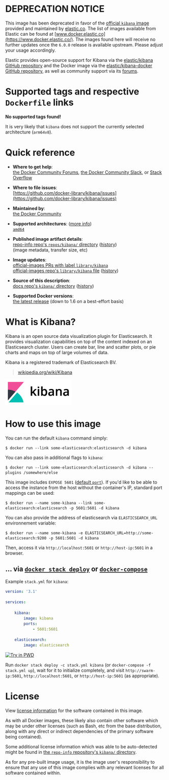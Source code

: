 <!--

********************************************************************************

WARNING:

    DO NOT EDIT "kibana/README.md"

    IT IS AUTO-GENERATED

    (from the other files in "kibana/" combined with a set of templates)

********************************************************************************

-->

# **DEPRECATION NOTICE**

This image has been deprecated in favor of the [official `kibana` image](https://www.elastic.co/guide/en/kibana/current/_pulling_the_image.html) provided and maintained by [elastic.co](https://www.elastic.co/). The list of images available from Elastic can be found at [www.docker.elastic.co](https://www.docker.elastic.co/). The images found here will receive no further updates once the `6.0.0` release is available upstream. Please adjust your usage accordingly.

Elastic provides open-source support for Kibana via the [elastic/kibana GitHub repository](https://github.com/elastic/kibana) and the Docker image via the [elastic/kibana-docker GitHub repository](https://github.com/elastic/kibana-docker), as well as community support via its [forums](https://discuss.elastic.co/c/kibana).

# Supported tags and respective `Dockerfile` links

**No supported tags found!**

It is very likely that `kibana` does not support the currently selected architecture (`arm64v8`).

# Quick reference

-	**Where to get help**:  
	[the Docker Community Forums](https://forums.docker.com/), [the Docker Community Slack](https://blog.docker.com/2016/11/introducing-docker-community-directory-docker-community-slack/), or [Stack Overflow](https://stackoverflow.com/search?tab=newest&q=docker)

-	**Where to file issues**:  
	[https://github.com/docker-library/kibana/issues](https://github.com/docker-library/kibana/issues)

-	**Maintained by**:  
	[the Docker Community](https://github.com/docker-library/kibana)

-	**Supported architectures**: ([more info](https://github.com/docker-library/official-images#architectures-other-than-amd64))  
	[`amd64`](https://hub.docker.com/r/amd64/kibana/)

-	**Published image artifact details**:  
	[repo-info repo's `repos/kibana/` directory](https://github.com/docker-library/repo-info/blob/master/repos/kibana) ([history](https://github.com/docker-library/repo-info/commits/master/repos/kibana))  
	(image metadata, transfer size, etc)

-	**Image updates**:  
	[official-images PRs with label `library/kibana`](https://github.com/docker-library/official-images/pulls?q=label%3Alibrary%2Fkibana)  
	[official-images repo's `library/kibana` file](https://github.com/docker-library/official-images/blob/master/library/kibana) ([history](https://github.com/docker-library/official-images/commits/master/library/kibana))

-	**Source of this description**:  
	[docs repo's `kibana/` directory](https://github.com/docker-library/docs/tree/master/kibana) ([history](https://github.com/docker-library/docs/commits/master/kibana))

-	**Supported Docker versions**:  
	[the latest release](https://github.com/docker/docker-ce/releases/latest) (down to 1.6 on a best-effort basis)

# What is Kibana?

Kibana is an open source data visualization plugin for Elasticsearch. It provides visualization capabilities on top of the content indexed on an Elasticsearch cluster. Users can create bar, line and scatter plots, or pie charts and maps on top of large volumes of data.

Kibana is a registered trademark of Elasticsearch BV.

> [wikipedia.org/wiki/Kibana](https://en.wikipedia.org/wiki/Kibana)

![logo](https://raw.githubusercontent.com/docker-library/docs/8bb704930619acddf6f5705e7d1cf54defdd3388/kibana/logo.png)

# How to use this image

You can run the default `kibana` command simply:

```console
$ docker run --link some-elasticsearch:elasticsearch -d kibana
```

You can also pass in additional flags to `kibana`:

```console
$ docker run --link some-elasticsearch:elasticsearch -d kibana --plugins /somewhere/else
```

This image includes `EXPOSE 5601` ([default `port`](https://www.elastic.co/guide/en/kibana/5.2/settings.html)). If you'd like to be able to access the instance from the host without the container's IP, standard port mappings can be used:

```console
$ docker run --name some-kibana --link some-elasticsearch:elasticsearch -p 5601:5601 -d kibana
```

You can also provide the address of elasticsearch via `ELASTICSEARCH_URL` environnement variable:

```console
$ docker run --name some-kibana -e ELASTICSEARCH_URL=http://some-elasticsearch:9200 -p 5601:5601 -d kibana
```

Then, access it via `http://localhost:5601` or `http://host-ip:5601` in a browser.

## ... via [`docker stack deploy`](https://docs.docker.com/engine/reference/commandline/stack_deploy/) or [`docker-compose`](https://github.com/docker/compose)

Example `stack.yml` for `kibana`:

```yaml
version: '3.1'

services:

    kibana:
        image: kibana
        ports:
            - 5601:5601

    elasticsearch:
        image: elasticsearch
```

[![Try in PWD](https://github.com/play-with-docker/stacks/raw/cff22438cb4195ace27f9b15784bbb497047afa7/assets/images/button.png)](http://play-with-docker.com?stack=https://raw.githubusercontent.com/docker-library/docs/c6273ffde77b55cad5d8bedcd522f55e10a539dd/kibana/stack.yml)

Run `docker stack deploy -c stack.yml kibana` (or `docker-compose -f stack.yml up`), wait for it to initialize completely, and visit `http://swarm-ip:5601`, `http://localhost:5601`, or `http://host-ip:5601` (as appropriate).

# License

View [license information](https://github.com/elastic/kibana/blob/4557a6fc0ba08c5e7ac813a180179e5e2631c90a/LICENSE.md) for the software contained in this image.

As with all Docker images, these likely also contain other software which may be under other licenses (such as Bash, etc from the base distribution, along with any direct or indirect dependencies of the primary software being contained).

Some additional license information which was able to be auto-detected might be found in [the `repo-info` repository's `kibana/` directory](https://github.com/docker-library/repo-info/tree/master/repos/kibana).

As for any pre-built image usage, it is the image user's responsibility to ensure that any use of this image complies with any relevant licenses for all software contained within.
